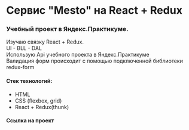 # Сервис "Mesto" на React + Redux
### Учебный проект в Яндекс.Практикуме. <br/>
Изучаю связку React + Redux.<br/> 
UI - BLL - DAL <br/>
Использую Api учебного проекта в Яндекс.Практикуме<br/>
Валидация форм происходит с помощью подключенной библиотеки redux-form
#### Стек технологий:
* HTML 
* CSS (flexbox, grid) <br/>
* React + Redux(thunk)
#### Ссылка на проект 


